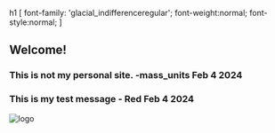 

h1 [
    font-family: 'glacial_indifferenceregular';
    font-weight:normal;
    font-style:normal;
]
## Welcome!

### This is not my personal site. -mass_units Feb 4 2024
### This is my test message - Red Feb 4 2024 
![logo](https://cdn.akamai.steamstatic.com/steam/apps/2199420/header.jpg?t=1703700631)
